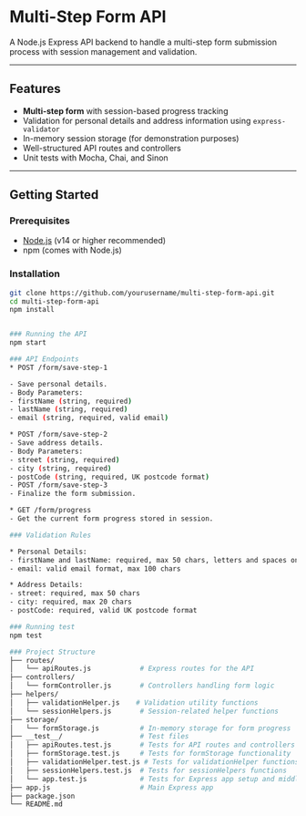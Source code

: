# Multi-Step Form API

A Node.js Express API backend to handle a multi-step form submission process with session management and validation.

---

## Features

- **Multi-step form** with session-based progress tracking
- Validation for personal details and address information using `express-validator`
- In-memory session storage (for demonstration purposes)
- Well-structured API routes and controllers
- Unit tests with Mocha, Chai, and Sinon

---

## Getting Started

### Prerequisites

- [Node.js](https://nodejs.org/) (v14 or higher recommended)
- npm (comes with Node.js)

### Installation

```bash
git clone https://github.com/yourusername/multi-step-form-api.git
cd multi-step-form-api
npm install


### Running the API
npm start

### API Endpoints
* POST /form/save-step-1

- Save personal details.
- Body Parameters:
- firstName (string, required)
- lastName (string, required)
- email (string, required, valid email)

* POST /form/save-step-2
- Save address details.
- Body Parameters:
- street (string, required)
- city (string, required)
- postCode (string, required, UK postcode format)
- POST /form/save-step-3
- Finalize the form submission.

* GET /form/progress
- Get the current form progress stored in session.

### Validation Rules

* Personal Details:
- firstName and lastName: required, max 50 chars, letters and spaces only
- email: valid email format, max 100 chars

* Address Details:
- street: required, max 50 chars
- city: required, max 20 chars
- postCode: required, valid UK postcode format

### Running test
npm test

### Project Structure
├── routes/
│   └── apiRoutes.js            # Express routes for the API
├── controllers/
│   └── formController.js       # Controllers handling form logic
├── helpers/
│   ├── validationHelper.js    # Validation utility functions
│   └── sessionHelpers.js       # Session-related helper functions
├── storage/
│   └── formStorage.js          # In-memory storage for form progress
├── __test__/                   # Test files
│   ├── apiRoutes.test.js       # Tests for API routes and controllers
│   ├── formStorage.test.js     # Tests for formStorage functionality
│   ├── validationHelper.test.js # Tests for validationHelper functions
│   ├── sessionHelpers.test.js  # Tests for sessionHelpers functions
│   └── app.test.js             # Tests for Express app setup and middleware
├── app.js                      # Main Express app
├── package.json
└── README.md
